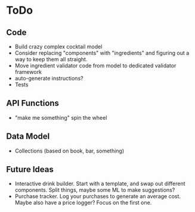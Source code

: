 ToDo
====

Code
----
* Build crazy complex cocktail model
* Consider replacing "components" with "ingredients" and figuring out a way to keep them all straight.
* Move ingredient validator code from model to dedicated validator framework
* auto-generate instructions?
* Tests

API Functions
-------------
* "make me something" spin the wheel

Data Model
----------
* Collections (based on book, bar, something)

Future Ideas
------------
* Interactive drink builder. Start with a template, and swap out different
  components. Split things, maybe some ML to make suggestions?
* Purchase tracker. Log your purchases to generate an average cost. Maybe
  also have a price logger? Focus on the first one.